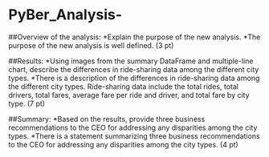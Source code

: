 # PyBer_Analysis-

##Overview of the analysis:
*Explain the purpose of the new analysis.
*The purpose of the new analysis is well defined. (3 pt)

##Results:
*Using images from the summary DataFrame and multiple-line chart, describe the differences in ride-sharing data among the different city types.
*There is a description of the differences in ride-sharing data among the different city types. Ride-sharing data include the total rides, total drivers, total fares, average fare per ride and driver, and total fare by city type. (7 pt)

##Summary:
*Based on the results, provide three business recommendations to the CEO for addressing any disparities among the city types.
*There is a statement summarizing three business recommendations to the CEO for addressing any disparities among the city types. (4 pt)


